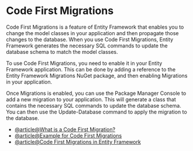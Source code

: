 # Code First Migrations

Code First Migrations is a feature of Entity Framework that enables you to change the model classes in your application and then propagate those changes to the database. When you use Code First Migrations, Entity Framework generates the necessary SQL commands to update the database schema to match the model classes.

To use Code First Migrations, you need to enable it in your Entity Framework application. This can be done by adding a reference to the Entity Framework Migrations NuGet package, and then enabling Migrations in your application.

Once Migrations is enabled, you can use the Package Manager Console to add a new migration to your application. This will generate a class that contains the necessary SQL commands to update the database schema. You can then use the Update-Database command to apply the migration to the database.

- [@article@What is a Code First Migration?](https://www.entityframeworktutorial.net/code-first/what-is-code-first.aspx)
- [@article@Example for Code First Migrations](https://learn.microsoft.com/en-us/ef/ef6/modeling/code-first/migrations/)
- [@article@Code First Migrations in Entity Framework](https://www.c-sharpcorner.com/UploadFile/26b237/code-first-migrations-in-entity-framework/)
